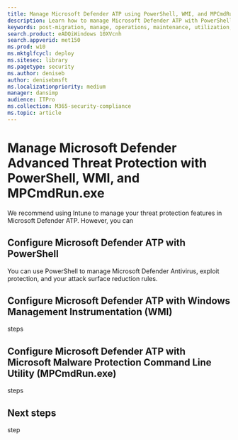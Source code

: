 ```yaml
---
title: Manage Microsoft Defender ATP using PowerShell, WMI, and MPCmdRun.exe
description: Learn how to manage Microsoft Defender ATP with PowerShell, WMI, and MPCmdRun.exe
keywords: post-migration, manage, operations, maintenance, utilization, PowerShell, WMI, MPCmdRun.exe, windows defender advanced threat protection, atp, edr
search.product: eADQiWindows 10XVcnh
search.appverid: met150
ms.prod: w10
ms.mktglfcycl: deploy
ms.sitesec: library
ms.pagetype: security
ms.author: deniseb
author: denisebmsft
ms.localizationpriority: medium
manager: dansimp
audience: ITPro
ms.collection: M365-security-compliance 
ms.topic: article
---
```


# Manage Microsoft Defender Advanced Threat Protection with PowerShell, WMI, and MPCmdRun.exe

We recommend using Intune to manage your threat protection features in Microsoft Defender ATP. However, you can 

## Configure Microsoft Defender ATP with PowerShell

You can use PowerShell to manage Microsoft Defender Antivirus, exploit protection, and your attack surface reduction rules.



## Configure Microsoft Defender ATP with Windows Management Instrumentation (WMI)

steps

## Configure Microsoft Defender ATP with Microsoft Malware Protection Command Line Utility (MPCmdRun.exe)

steps

## Next steps

step
